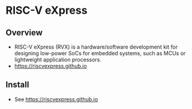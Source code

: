 # RISC-V eXpress #

## Overview ##

* RISC-V eXpress (RVX) is a hardware/software development kit for designing low-power SoCs for embedded systems, such as MCUs or lightweight application processors.
* https://riscvexpress.github.io

## Install ##

* See https://riscvexpress.github.io
